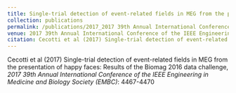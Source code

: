 ```yaml
---
title: Single-trial detection of event-related fields in MEG from the presentation of happy faces: Results of the Biomag 2016 data challenge
collection: publications
permalink: /publications/2017_2017 39th Annual International Conference of the IEEE Engineering in Medicine and Biology Society (EMBC)_Cecotti_Singletrialdetectionof
venue: 2017 39th Annual International Conference of the IEEE Engineering in Medicine and Biology Society (EMBC)
citation: Cecotti et al (2017) Single-trial detection of event-related fields in MEG from the presentation of happy faces: Results of the Biomag 2016 data challenge, <i>2017 39th Annual International Conference of the IEEE Engineering in Medicine and Biology Society (EMBC)</i>: 4467-4470
---
```

Cecotti et al (2017) Single-trial detection of event-related fields in MEG from the presentation of happy faces: Results of the Biomag 2016 data challenge, <i>2017 39th Annual International Conference of the IEEE Engineering in Medicine and Biology Society (EMBC)</i>: 4467-4470
